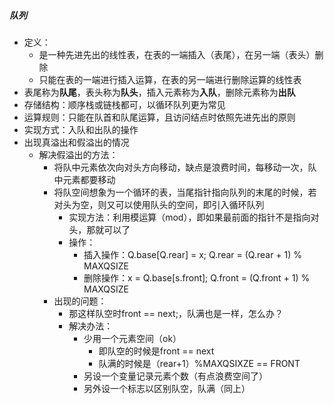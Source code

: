 ##### 队列

- 定义：
  - 是一种先进先出的线性表，在表的一端插入（表尾），在另一端（表头）删除
  - 只能在表的一端进行插入运算，在表的另一端进行删除运算的线性表
- 表尾称为**队尾**，表头称为**队头**，插入元素称为**入队**，删除元素称为**出队**
- 存储结构：顺序栈或链栈都可，以循环队列更为常见
- 运算规则：只能在队首和队尾运算，且访问结点时依照先进先出的原则
- 实现方式：入队和出队的操作
- 出现真溢出和假溢出的情况
  - 解决假溢出的方法：
    - 将队中元素依次向对头方向移动，缺点是浪费时间，每移动一次，队中元素都要移动
    - 将队空间想象为一个循环的表，当尾指针指向队列的末尾的时候，若对头为空，则又可以使用队头的空间，即引入循环队列
      - 实现方法：利用模运算（mod），即如果最前面的指针不是指向对头，那就可以了
      - 操作：
        - 插入操作：Q.base[Q.rear] = x;            Q.rear = (Q.rear + 1) % MAXQSIZE
        - 删除操作：x = Q.base[s.front];          Q.front  = (Q.front + 1) % MAXQSIZE
    - 出现的问题：
      - 那这样队空时front == next;，队满也是一样，怎么办？
      - 解决办法：
        - 少用一个元素空间（ok）
          - 即队空的时候是front == next
          - 队满的时候是（rear+1）%MAXQSIXZE == FRONT
        - 另设一个变量记录元素个数（有点浪费空间了）
        - 另外设一个标志以区别队空，队满（同上）